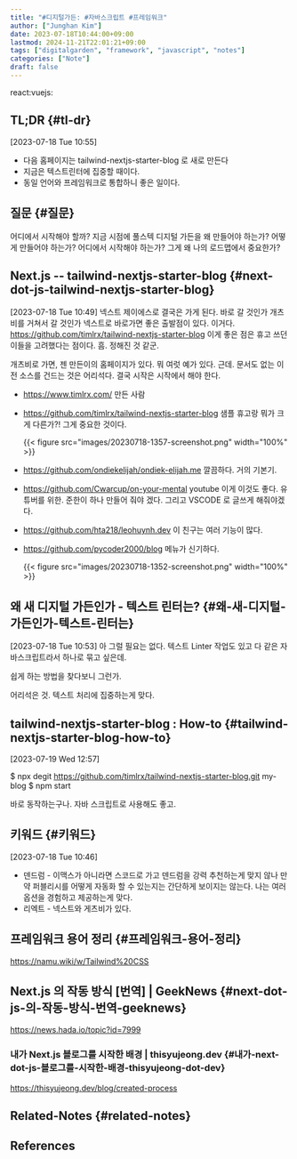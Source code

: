 ```yaml
---
title: "#디지털가든: #자바스크립트 #프레임워크"
author: ["Junghan Kim"]
date: 2023-07-18T10:44:00+09:00
lastmod: 2024-11-21T22:01:21+09:00
tags: ["digitalgarden", "framework", "javascript", "notes"]
categories: ["Note"]
draft: false
---
```


react:vuejs:


## TL;DR {#tl-dr}

<span class="timestamp-wrapper"><span class="timestamp">[2023-07-18 Tue 10:55]</span></span>

-   다음 홈페이지는 tailwind-nextjs-starter-blog 로 새로 만든다
-   지금은 텍스트린터에 집중할 때이다.
-   동일 언어와 프레임워크로 통합하니 좋은 일이다.


## 질문 {#질문}

어디에서 시작해야 할까? 지금 시점에 풀스텍 디지털 가든을 왜 만들어야 하는가? 어떻게 만들어야 하는가? 어디에서 시작해야 하는가? 그게 왜 나의 로드맵에서 중요한가?


## Next.js  -- tailwind-nextjs-starter-blog {#next-dot-js-tailwind-nextjs-starter-blog}

<span class="timestamp-wrapper"><span class="timestamp">[2023-07-18 Tue 10:49]</span></span> 넥스트 제이에스로 결국은 가게 된다. 바로 갈 것인가 개츠비를 거쳐서 갈 것인가 넥스트로 바로가면 좋은 출발점이 있다. 이거다. <https://github.com/timlrx/tailwind-nextjs-starter-blog> 이게 좋은 점은 휴고 쓰던 이들을 고려했다는 점이다. 흠. 정해진 것 같군.

개츠비로 가면, 젠 만든이의 홈페이지가 있다. 뭐 여럿 예가 있다. 근데. 문서도 없는 이전 소스를 건드는 것은 어리석다. 결국 시작은 시작에서 해야 한다.

-   <https://www.timlrx.com/> 만든 사람
-   <https://github.com/timlrx/tailwind-nextjs-starter-blog> 샘플 휴고랑 뭐가 크게 다른가?! 그게 중요한 것이다.

    {{< figure src="images/20230718-1357-screenshot.png" width="100%" >}}
-   <https://github.com/ondiekelijah/ondiek-elijah.me> 깔끔하다. 거의 기본기.
-   <https://github.com/Cwarcup/on-your-mental> youtube 이게 이것도 좋다. 유튜버를 위한. 준한이 하나 만들어 줘야 겠다. 그리고 VSCODE 로 글쓰게 해줘야겠다.
-   <https://github.com/hta218/leohuynh.dev> 이 친구는 여러 기능이 많다.
-   <https://github.com/pycoder2000/blog> 메뉴가 신기하다.

    {{< figure src="images/20230718-1352-screenshot.png" width="100%" >}}


## 왜 새 디지털 가든인가 - 텍스트 린터는? {#왜-새-디지털-가든인가-텍스트-린터는}

<span class="timestamp-wrapper"><span class="timestamp">[2023-07-18 Tue 10:53]</span></span> 아 그럴 필요는 없다. 텍스트 Linter 작업도 있고 다 같은 자바스크립트라서 하나로 묶고 싶은데.

쉽게 하는 방법을 찾다보니 그런가.

어리석은 것. 텍스트 처리에 집중하는게 맞다.


## tailwind-nextjs-starter-blog : How-to {#tailwind-nextjs-starter-blog-how-to}

<span class="timestamp-wrapper"><span class="timestamp">[2023-07-19 Wed 12:57]</span></span>

$ npx degit <https://github.com/timlrx/tailwind-nextjs-starter-blog.git> my-blog $ npm start

바로 동작하는구나. 자바 스크립트로 사용해도 좋고.


## 키워드 {#키워드}

<span class="timestamp-wrapper"><span class="timestamp">[2023-07-18 Tue 10:46]</span></span>

-   덴드럼 - 이맥스가 아니라면 스코드로 가고 덴드럼을 강력 추천하는게 맞지 않나 만약 퍼블리시를 어떻게 자동화 할 수 있는지는 간단하게 보이지는 않는다. 나는 여러 옵션을 경험하고 제공하는게 맞다.
-   리엑트 - 넥스트와 게츠비가 있다.


## 프레임워크 용어 정리 {#프레임워크-용어-정리}

<https://namu.wiki/w/Tailwind%20CSS>


## Next.js 의 작동 방식 [번역] | GeekNews {#next-dot-js-의-작동-방식-번역-geeknews}

<https://news.hada.io/topic?id=7999>


### 내가 Next.js 블로그를 시작한 배경 | thisyujeong.dev {#내가-next-dot-js-블로그를-시작한-배경-thisyujeong-dot-dev}

<https://thisyujeong.dev/blog/created-process>


## Related-Notes {#related-notes}

## References

<style>.csl-entry{text-indent: -1.5em; margin-left: 1.5em;}</style><div class="csl-bib-body">
</div>

